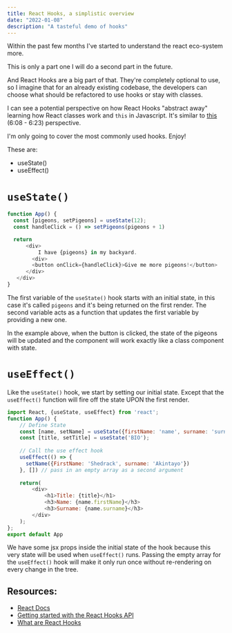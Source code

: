 ```yaml
---
title: React Hooks, a simplistic overview
date: "2022-01-08"
description: "A tasteful demo of hooks"
---
```


Within the past few months I've started to understand the react eco-system more.

This is only a part one I will do a second part in the future.

And React Hooks are a big part of that. They're completely optional to use, so I imagine that for an already existing codebase, the developers can choose what should be refactored to use hooks or stay with classes. 

I can see a potential perspective on how React Hooks "abstract away" learning how React classes work and ```this``` in Javascript. It's similar to [this](https://youtu.be/0_AQZbvxH2s?t=368 "Example of taking away abstraction") (6:08 - 6:23) perspective.

I'm only going to cover the most commonly used hooks. Enjoy!

These are:
- useState()
- useEffect()

# ```useState()```

``` js
function App() {
  const [pigeons, setPigeons] = useState(12);
  const handleClick = () => setPigeons(pigeons + 1)

  return 
      <div> 
          I have {pigeons} in my backyard. 
        <div> 
        <button onClick={handleClick}>Give me more pigeons!</button>
      </div>
   </div>
}
```

The first variable of the ```useState()``` hook starts with an initial state, in this case it's called ```pigeons``` and it's being returned on the first render. The second variable acts as a function that updates the first variable by providing a new one. 

In the example above, when the button is clicked, the state of the pigeons will be updated and the component will work exactly like a class component with state.

# ```useEffect()```

Like the ```useState()``` hook, we start by setting our initial state. Except that the ```useEffect()``` function will fire off the state UPON the first render. 

``` js
import React, {useState, useEffect} from 'react';
function App() {
    // Define State
    const [name, setName] = useState({firstName: 'name', surname: 'surname'});
    const [title, setTitle] = useState('BIO');
   
    // Call the use effect hook
    useEffect(() => {
      setName({FirstName: 'Shedrack', surname: 'Akintayo'})
    }, []) // pass in an empty array as a second argument
    
    return(
        <div>
            <h1>Title: {title}</h1>
            <h3>Name: {name.firstName}</h3>
            <h3>Surname: {name.surname}</h3>
        </div>
    );
};
export default App

```

We have some jsx props inside the initial state of the hook because this very state will be used when ```useEffect()``` runs. Passing the empty array for the ```useEffect()``` hook will make it only run once without re-rendering on every change in the tree. 


## Resources:
- [React Docs](https://reactjs.org/docs/hooks-reference.html#useeffect)
- [Getting started with the React Hooks API](https://www.smashingmagazine.com/2020/04/react-hooks-api-guide/#useReducer)
- [What are React Hooks](https://www.robinwieruch.de/react-hooks/)
